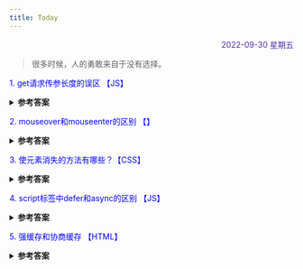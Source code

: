 ```yaml
---
title: Today
---
```


<div align="right" style="color:#512DA8">2022-09-30 星期五</div> 

> 很多时候，人的勇敢来自于没有选择。

<p style="color:blue">1. get请求传参长度的误区 【JS】</p>
<details>
<summary><b>参考答案</b></summary>
<p>

误区:我们经常说get请求参数的大小存在限制，而post请求的参数大小是无限制的。  
实际上HTTP协议从未规定GET/POST的请求长度限制是多少。对get请求参数的限制是来源与Web浏览器，浏览器限制了url的长度，为了明确这个概念我们必须再次强调下面几点： 
- HTTP协议未规定GET和POST的长度限制 
- GET的最大长度显示是因为浏览器限制了URL的长度  
- 不同浏览器 限制的最大长度不一样：若支持IE最大长度为2083byte，若只支持Chrome，最大长度为8182byte

</p>
</details>

<p style="color:blue">2. mouseover和mouseenter的区别 【】</p>
<details>
<summary><b>参考答案</b></summary>
<p>

- mouseover：当鼠标移入元素或其子元素都会触发事件，所以有一个重复触发，冒泡的过程，对应的移除事件是mouseout。 
- mouseenter：当鼠标移除元素本身(不包含元素的子元素)会触发事件，也就是不会冒泡，对应的移除事件是mouseleave

</p>
</details>

<p style="color:blue">3. 使元素消失的方法有哪些？【CSS】</p>
<details>
<summary><b>参考答案</b></summary>
<p>

- opacity:0 该元素被隐藏了，但不会改变页面布局，且若该元素绑定了事件，还会继续触发。  
- visibility:hidden 该元素隐藏，但不会改变页面布局，若该元素绑定了事件，不会触发。  
- display:none 该元素隐藏，且会改变页面布局，在页面中将该元素删除掉

</p>
</details>

<p style="color:blue">4. script标签中defer和async的区别 【JS】 </p>

<details>
<summary><b>参考答案</b></summary>
<p>

- 多个带async属性的标签，不能保证加载的顺序；多个带defer属性的标签，按照加载顺序执行; 
- async属性，表示后续文档的加载和执行与js脚本的加载和执行是并行进行的，即异步执行；   
- defer属性，加载后续文档的过程和js脚本的加载(此时仅加载不执行)是并行进行的(异步)，js脚本需要等到文档所有元素解析完成之后才执行，DOMContentLoaded事件触发执行之前。

</p>
</details>

<p style="color:blue">5. 强缓存和协商缓存 【HTML】</p>

<details>
<summary><b>参考答案</b></summary>
<p>

- 强缓存是从缓存中读取的，状态码是200(from cache)，不会发送请求,直接从缓存中存取  
- 协商缓存从缓存中读取的，状态码是304(not modified),会发送请求，通过服务器来告知缓存是否可用

- 强缓存相关字段有：expires、cache-control.],若同时存在，cache-control优先级高于expires 
- 协商缓存相关字段有：Last-modified/If Modified Since,Etag/If None Match

</p>
</details>